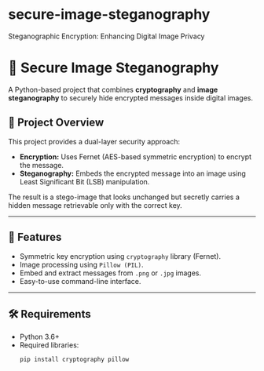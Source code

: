 # secure-image-steganography
Steganographic Encryption: Enhancing Digital Image Privacy

# 🔐 Secure Image Steganography

A Python-based project that combines **cryptography** and **image steganography** to securely hide encrypted messages inside digital images.

## 📌 Project Overview

This project provides a dual-layer security approach:
- **Encryption:** Uses Fernet (AES-based symmetric encryption) to encrypt the message.
- **Steganography:** Embeds the encrypted message into an image using Least Significant Bit (LSB) manipulation.

The result is a stego-image that looks unchanged but secretly carries a hidden message retrievable only with the correct key.

---

## 🚀 Features

- Symmetric key encryption using `cryptography` library (Fernet).
- Image processing using `Pillow (PIL)`.
- Embed and extract messages from `.png` or `.jpg` images.
- Easy-to-use command-line interface.

---

## 🛠️ Requirements

- Python 3.6+
- Required libraries:
  ```bash
  pip install cryptography pillow
